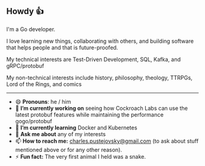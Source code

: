 <!-- <img align="right" src="https://github.com/cpustejovsky/cpustejovsky.github.io/blob/source/src/images/cpustejovsky_gopher.png" alt="Gopher Cpustejovsky" width=320px height=300px /> -->
## Howdy 👍 

I'm a Go developer.

I love learning new things, collaborating with others, and building software that helps people and that is future-proofed.

My technical interests are Test-Driven Development, SQL, Kafka, and gRPC/protobuf

My non-technical interests include history, philosophy, theology, TTRPGs, Lord of the Rings, and comics

------
- 😄 **Pronouns**: he / him
- 🔭 **I’m currently working on** seeing how Cockroach Labs can use the latest protobuf features while maintaining the performance gogo/protobuf
- 🌱 **I’m currently learning** Docker and Kubernetes
- 💬 **Ask me about** any of my interests
- 📫 **How to reach me:** [charles.pustejovsky@gmail.com](mailto:charles.pustejovsky@gmail.com) (to ask about stuff mentioned above or for any other reason).
- ⚡ **Fun fact:** The very first animal I held was a snake.
<!--
**cpustejovsky/cpustejovsky** is a ✨ _special_ ✨ repository because its `README.md` (this file) appears on your GitHub profile.
Here are some ideas to get you started:
- 🔭 I’m currently working on ...
- 🌱 I’m currently learning ...
- 👯 I’m looking to collaborate on ...
- 🤔 I’m looking for help with ...
- 💬 Ask me about ...
- 📫 How to reach me: ...
- 😄 Pronouns: ...
- ⚡ Fun fact: ...
After years of searching, I realized [programming is my ikigai](https://dev.to/cpustejovsky/a-month-of-development-work-52gh) (learn more about ikigai [here](https://www.forbes.com/sites/chrismyers/2018/02/23/how-to-find-your-ikigai-and-transform-your-outlook-on-life-and-business/#3b81b4532ed4)). Since then I've been learning and growing as a developer. 
-->
